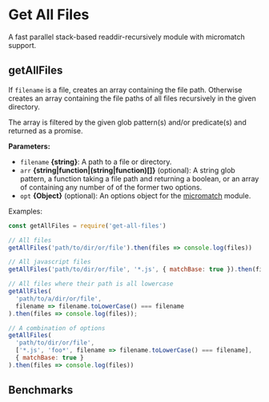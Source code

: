 # Get All Files

A fast parallel stack-based readdir-recursively module with micromatch support.

## getAllFiles

If `filename` is a file, creates an array containing the file path.
Otherwise creates an array containing the file paths of all files recursively in the given directory.

The array is filtered by the given glob pattern(s) and/or predicate(s) and returned as a promise.

**Parameters:**
* `filename` **{string}**: A path to a file or directory.
* `arr` **{string|function|(string|function)[]}** (optional): A string glob pattern, a function taking a file path and returning a boolean, or an array of containing any number of of the former two options.
* `opt` **{Object}** (optional): An options object for the [micromatch](https://www.npmjs.com/package/micromatch) module.


Examples:
```javascript
const getAllFiles = require('get-all-files')

// All files
getAllFiles('path/to/dir/or/file').then(files => console.log(files))

// All javascript files
getAllFiles('path/to/dir/or/file', '*.js', { matchBase: true }).then(files => console.log(files))

// All files where their path is all lowercase
getAllFiles(
  'path/to/a/dir/or/file', 
  filename => filename.toLowerCase() === filename
).then(files => console.log(files));

// A combination of options
getAllFiles(
  'path/to/dir/or/file',
  ['*.js', 'foo*', filename => filename.toLowerCase() === filename], 
  { matchBase: true }
).then(files => console.log(files))
```

## Benchmarks